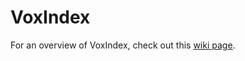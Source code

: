 # VoxIndex
For an overview of VoxIndex, check out this [wiki page](https://github.com/greenh/VoxIndex/wiki/An-overview-of-Voxindex).

